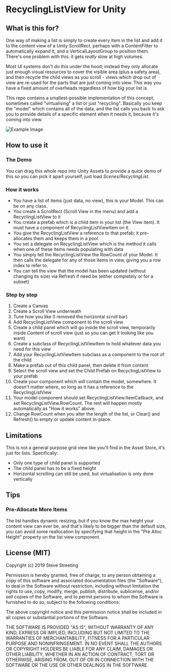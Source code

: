 
# RecyclingListView for Unity

## What is this for?

One way of making a list is simply to create every item in the list and add it to
the content view of a Unity ScrollRect, perhaps with a ContentFitter to automatically
expand it, and a VerticalLayoutGroup to position them. There's one problem with
this: it gets *really* slow at high volumes.

Most UI systems don't do this under the hood; instead they only allocate just enough
visual resources to cover the visible area (plus a safety area), and then
recycle the child views as you scroll - views which drop out of view are re-used
for the parts that are just coming into view. This way you have a fixed amount
of overheads regardless of how big your list is. 

This repo contains a smallest-possible implementation of this concept, sometimes
called "virtualising" a list or just "recycling". Basically you keep the
"model" which contains all of the data, and the list calls you back to ask you
to provide details of a specific element when it needs it, because it's coming
into view.

![Example Image](demo.gif)

## How to use it


### The Demo

You can drag this whole repo into Unity Assets to provide a 
quick demo of this so you can pick it apart yourself, just load *Scenes/RecyclingList*.

### How it works

* You have a list of items (just data, no view), this is your Model. This can be on any class.
* You create a ScrollRect (Scroll View in the menu) and add a RecyclingListView to it
* You create a prefab which is a child item in your list (the View item). It must have a component of RecyclingListViewItem on it.
* You give the RecyclingListView a reference to that prefab; it pre-allocates them and keeps them in a pool
* You set a delegate on RecyclingListView which is the method it calls when one of these
items needs populating with data
* You simply tell the RecyclingListView the RowCount of your Model. It then calls the delegate for any of those items in view, giving you a row index to refer to.
* You can tell the view that the model has been updated (without changing its size) via Refresh if need be (either completely or for a subset)


### Step by step

1. Create a Canvas
2. Create a Scroll View underneath
3. Tune how you like (I removed the horizontal scroll bar)
4. Add RecyclingListView component to the scroll view
5. Create a child panel which will go inside the scroll view, temporarily inside Content of scroll view (just so you can get it looking like you want)
6. Create a subclass of RecyclingListViewItem to hold whatever data you need for this view
6. Add your RecyclingListViewItem subclass as a component to the root of the child
7. Make a prefab out of this child panel, then delete it from content
8. Select the scroll view and set the Child Prefab on RecyclingListView to your prefab
9. Create your component which will contain the model, somewhere. It doesn't matter where, so long as it has a reference to the RecyclingListView
10. Your model component should set RecyclingListView.ItemCallback, and set RecyclingListView.RowCount. The rest will happen mostly automatically as "How it works" above.
11. Change RowCount when you alter the length of the list, or Clear() and Refresh() to
    empty or update content in-place.


## Limitations

This is not a general purpose grid view like you'll find in the Asset Store, it's just
for lists. Specifically:

* Only one type of child panel is supported
* The child panel has to be a fixed height
* Horizontal scrolling can still be used, but virtualisation is only done vertically

## Tips

### Pre-Allocate More Items

The list handles dynamic resizing, but if you know the max height your content 
view can ever be, and that's likely to be bigger than the default size, you can
avoid some reallocation by specifying that height in the "Pre Alloc Height"
property on the list view component.

## License (MIT)

Copyright (c) 2019 Steve Streeting

Permission is hereby granted, free of charge, to any person obtaining a copy
of this software and associated documentation files (the "Software"), to deal
in the Software without restriction, including without limitation the rights
to use, copy, modify, merge, publish, distribute, sublicense, and/or sell
copies of the Software, and to permit persons to whom the Software is
furnished to do so, subject to the following conditions:

The above copyright notice and this permission notice shall be included in all
copies or substantial portions of the Software.

THE SOFTWARE IS PROVIDED "AS IS", WITHOUT WARRANTY OF ANY KIND, EXPRESS OR
IMPLIED, INCLUDING BUT NOT LIMITED TO THE WARRANTIES OF MERCHANTABILITY,
FITNESS FOR A PARTICULAR PURPOSE AND NONINFRINGEMENT. IN NO EVENT SHALL THE
AUTHORS OR COPYRIGHT HOLDERS BE LIABLE FOR ANY CLAIM, DAMAGES OR OTHER
LIABILITY, WHETHER IN AN ACTION OF CONTRACT, TORT OR OTHERWISE, ARISING FROM,
OUT OF OR IN CONNECTION WITH THE SOFTWARE OR THE USE OR OTHER DEALINGS IN THE
SOFTWARE.